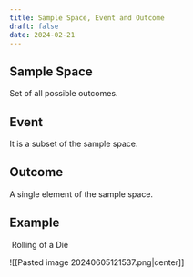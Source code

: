 ```yaml
---
title: Sample Space, Event and Outcome
draft: false
date: 2024-02-21
---
```


## Sample Space 
Set of all possible outcomes.
## Event 
It is a subset of the sample space. 

## Outcome 
 A single element of the sample space. 
## Example
 Rolling of a Die  
 
![[Pasted image 20240605121537.png|center]]

